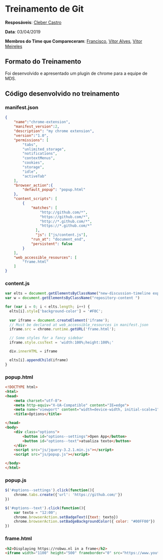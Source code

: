 # Treinamento de Git

**Resposáveis**: [Cleber Castro](https://github.com/cjjcastro)

**Data**: 03/04/2019

**Membros do Time que Compareceram**: [Francisco](https://github.com/FranciscoHeronildo), [Vitor Alves](https://github.com/vitorAlves7), [Vitor Meireles](https://github.com/VitorMeirelesOliveira)

## Formato do Treinamento

Foi desenvolvido e apresentado um plugin de chrome para a equipe de MDS.

## Código desenvolvido no treinamento

### manifest.json

```json
{
    "name":"chrome-extension",
    "manifest_version":2,
    "description": "my chrome extension",
    "version":"1.0",
    "permissions": [
        "tabs",
        "unlimited_storage",
        "notifications",
        "contextMenus",
        "cookies",
        "storage",
        "idle",
        "activeTab"
    ],
    "browser_action":{
        "default_popup": "popup.html"
    },
    "content_scripts": [
        {
            "matches": [
                "http://github.com/*",
                "https://github.com/*",
                "http://*.github.com/*",
                "https://*.github.com/*"
              ],
              "js": ["js/content.js"],
            "run_at": "document_end",
            "persistent": false
        }
    ],
    "web_accessible_resources": [
        "frame.html"
    ]
}
```

### content.js

```js
var elts = document.getElementsByClassName("new-discussion-timeline experiment-repo-nav")
var w = document.getElementsByClassName("repository-content ")

for (var i = 0; i < elts.length; i++) {
  elts[i].style['background-color'] = '#F0C';
  
  var iframe = document.createElement('iframe');
  // Must be declared at web_accessible_resources in manifest.json
  iframe.src = chrome.runtime.getURL('frame.html');

  // Some styles for a fancy sidebar
  iframe.style.cssText = 'width:100%;height:100%;'

  div.innerHTML = iframe

  elts[i].appendChild(iframe)
}
```

### popup.html

```html
<!DOCTYPE html>
<html>
<head>
    <meta charset="utf-8">
    <meta http-equiv="X-UA-Compatible" content="IE=edge">
    <meta name="viewport" content="width=device-width, initial-scale=1">
    <title>Options</title>

</head>
<body>
    <div class="options">
        <button id="options--settings">Open App</button>
        <button id="options--text">atualiza texto</button>
    </div>
    <script src="js/jquery-3.2.1.min.js"></script>
    <script src="js/popup.js"></script>

</body>
</html>
```
### popup.js

```js
$('#options--settings').click(function(){
    chrome.tabs.create({'url': 'https://github.com/'})
})

$('#options--text').click(function(){
    var texto = "12:00";
    chrome.browserAction.setBadgeText({text: texto})
    chrome.browserAction.setBadgeBackgroundColor({ color: "#00FF00"})
})
```
### frame.html

```html
<h2>Displaying https://robwu.nl in a frame</h2>
<iframe width="1100" height="500" frameborder="0" src="https://www.youtube.com/embed/jVpiPCtbunw"></iframe>
```